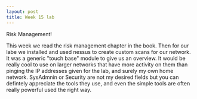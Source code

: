 ```yaml
---
layout: post
title: Week 15 lab
---
```


Risk Management!

This week we read the risk management chapter in the book. Then for our labe we installed and used nessus to create custom scans for our network. It was a generic "touch base" module to give us an overview. It would be really cool to use on larger networks that have more activity on them than pinging the IP addresses given for the lab, and surely my own home network. SysAdmnin or Security are not my desired fields but you can defintely appreciate the tools they use, and even the simple tools are often really powerful used the right way. 
